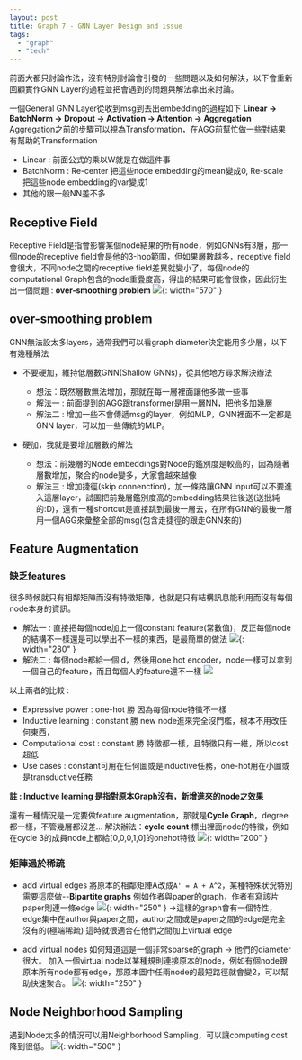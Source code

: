 ```yaml
---
layout: post
title: Graph 7 - GNN Layer Design and issue
tags: 
  - "graph" 
  - "tech"
---
```

前面大都只討論作法，沒有特別討論會引發的一些問題以及如何解決，以下會重新回顧實作GNN Layer的過程並把會遇到的問題與解法拿出來討論。

一個General GNN Layer從收到msg到丟出embedding的過程如下
**Linear -> BatchNorm -> Dropout -> Activation -> Attention -> Aggregation**
Aggregation之前的步驟可以視為Transformation，在AGG前幫忙做一些對結果有幫助的Transformation
- Linear : 前面公式的乘以W就是在做這件事
- BatchNorm : Re-center 把這些node embedding的mean變成0, Re-scale 把這些node embedding的var變成1
- 其他的跟一般NN差不多

## Receptive Field
Receptive Field是指會影響某個node結果的所有node，例如GNNs有3層，那一個node的receptive field會是他的3-hop範圍，但如果層數越多，receptive field會很大，不同node之間的receptive field差異就變小了，每個node的computational Graph包含的node重疊度高，得出的結果可能會很像，因此衍生出一個問題 : **over-smoothing problem**
![](https://i.imgur.com/9l80jj9.png){: width="570" }  

## over-smoothing problem 
GNN無法設太多layers，通常我們可以看graph diameter決定能用多少層，以下有幾種解法

* 不要硬加，維持低層數GNN(Shallow GNNs)，從其他地方尋求解決辦法
    - 想法：既然層數無法增加，那就在每一層裡面讓他多做一些事
    - 解法一 : 前面提到的AGG跟transformer是用一層NN，把他多加幾層
    - 解法二 : 增加一些不會傳遞msg的layer，例如MLP，GNN裡面不一定都是GNN layer，可以加一些傳統的MLP。

* 硬加，我就是要增加層數的解法
    - 想法：前幾層的Node embeddings對Node的鑑別度是較高的，因為隨著層數增加，聚合的node變多，大家會越來越像
    - 解法三 : 增加捷徑(skip connenction)，加一條路讓GNN input可以不要進入這層layer，試圖把前幾層鑑別度高的embedding結果往後送(送批純的:D)，還有一種shortcut是直接跳到最後一層去，在所有GNN的最後一層用一個AGG來彙整全部的msg(包含走捷徑的跟走GNN來的)



## Feature Augmentation
### 缺乏features
很多時候就只有相鄰矩陣而沒有特徵矩陣，也就是只有結構訊息能利用而沒有每個node本身的資訊。
- 解法一 : 直接把每個node加上一個constant feature(常數值)，反正每個node的結構不一樣還是可以學出不一樣的東西，是最簡單的做法
![](https://i.imgur.com/9lCENU7.png){: width="280" } 
- 解法二 : 每個node都給一個id，然後用one hot encoder，node一樣可以拿到一個自己的feature，而且每個人的feature還不一樣
![](https://i.imgur.com/ubYn2Gv.png)

以上兩者的比較 : 
- Expressive power : one-hot 勝 因為每個node特徵不一樣
- Inductive learning : constant 勝 new node進來完全沒門檻，根本不用改任何東西，
- Computational cost : constant 勝 特徵都一樣，且特徵只有一維，所以cost超低
- Use cases : constant可用在任何圖或是inductive任務，one-hot用在小圖或是transductive任務

**註 : Inductive learning 是指對原本Graph沒有，新增進來的node之效果**

還有一種情況是一定要做feature augmentation，那就是**Cycle Graph**，degree都一樣，不管幾層都沒差...
解決辦法：**cycle count**
標出裡面node的特徵，例如在cycle 3的成員node上都給[0,0,0,1,0]的onehot特徵
![](https://i.imgur.com/ZwO9cyn.png){: width="200" } 

### 矩陣過於稀疏
* add virtual edges
將原本的相鄰矩陣A改成`A' = A + A^2`，某種特殊狀況特別需要這麼做--**Bipartite graphs**
例如作者與paper的graph，作者有寫該片paper則連一條edge
![](https://i.imgur.com/dNmbpIQ.png){: width="250" } 
->這樣的graph會有一個特性，edge集中在author與paper之間，author之間或是paper之間的edge是完全沒有的(極端稀疏)
這時就很適合在他們之間加上virtual edge

* add virtual nodes
如何知道這是一個非常sparse的graph -> 他們的diameter很大。
加入一個virtual node以某種規則連接原本的node，例如有個node跟原本所有node都有edge，那原本圖中任兩node的最短路徑就會變2，可以幫助快速聚合。
![](https://i.imgur.com/qy9nArA.png){: width="250" } 

## Node Neighborhood Sampling
遇到Node太多的情況可以用Neighborhood Sampling，可以讓computing cost降到很低。
![](https://i.imgur.com/GTxPtLm.png){: width="500" } 
